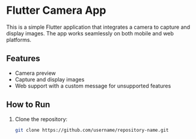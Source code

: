 # Flutter Camera App

This is a simple Flutter application that integrates a camera to capture and display images. The app works seamlessly on both mobile and web platforms.

## Features
- Camera preview
- Capture and display images
- Web support with a custom message for unsupported features

## How to Run
1. Clone the repository:
   ```bash
   git clone https://github.com/username/repository-name.git
